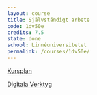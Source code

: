 ```yaml
---
layout: course
title: Självständigt arbete
code: 1dv50e
credits: 7.5
state: done
school: Linnéuniversitetet
permalink: /courses/1dv50e/
---
```


[Kursplan](/files/courseplan/1dv50e.pdf)

[Digitala Verktyg](/files/DigitalaVerktyg.pdf)